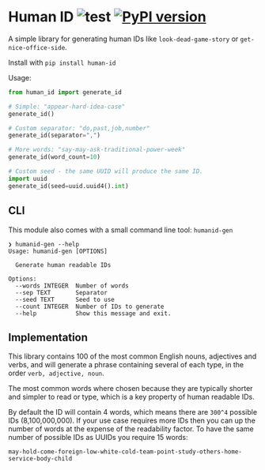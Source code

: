 # Human ID ![test](https://github.com/orf/human_id/workflows/test/badge.svg) [![PyPI version](https://badge.fury.io/py/human-id.svg)](https://pypi.org/project/human-id)

A simple library for generating human IDs like `look-dead-game-story` or `get-nice-office-side`. 

Install with `pip install human-id`

Usage:

```python
from human_id import generate_id

# Simple: "appear-hard-idea-case"
generate_id()

# Custom separator: "do,past,job,number"
generate_id(separator=",")

# More words: "say-may-ask-traditional-power-week"
generate_id(word_count=10)

# Custom seed - the same UUID will produce the same ID.
import uuid
generate_id(seed=uuid.uuid4().int)
```

## CLI

This module also comes with a small command line tool: `humanid-gen`

```
❯ humanid-gen --help
Usage: humanid-gen [OPTIONS]

  Generate human readable IDs

Options:
  --words INTEGER  Number of words
  --sep TEXT       Separator
  --seed TEXT      Seed to use
  --count INTEGER  Number of IDs to generate
  --help           Show this message and exit.
```

## Implementation

This library contains 100 of the most common English nouns, adjectives and verbs, and will 
generate a phrase containing several of each type, in the order `verb, adjective, noun`.

The most common words where chosen because they are typically shorter and simpler to read or type, 
which is a key property of human readable IDs.

By default the ID will contain 4 words, which means there are `300^4` possible IDs (8,100,000,000). If your 
use case requires more IDs then you can up the number of words at the expense of the readability factor. To 
have the same number of possible IDs as UUIDs you require 15 words:

`may-hold-come-foreign-low-white-cold-team-point-study-others-home-service-body-child`

